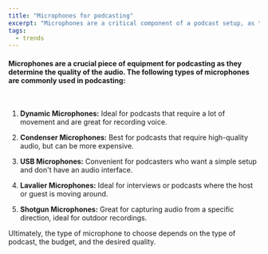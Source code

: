 ```yaml
---
title: "Microphones for podcasting"
excerpt: "Microphones are a critical component of a podcast setup, as they determine the quality of the audio recorded."
tags:
  - trends
---
```


#### Microphones are a crucial piece of equipment for podcasting as they determine the quality of the audio. The following types of microphones are commonly used in podcasting:

<br>

1. **Dynamic Microphones:** Ideal for podcasts that require a lot of movement and are great for recording voice.

1. **Condenser Microphones:** Best for podcasts that require high-quality audio, but can be more expensive.

1. **USB Microphones:** Convenient for podcasters who want a simple setup and don't have an audio interface.

1. **Lavalier Microphones:** Ideal for interviews or podcasts where the host or guest is moving around.

1. **Shotgun Microphones:** Great for capturing audio from a specific direction, ideal for outdoor recordings.

<p class="text-md">
Ultimately, the type of microphone to choose depends on the type of podcast, the budget, and the desired quality.
</p>
